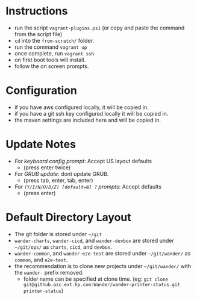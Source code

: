 # Instructions #

- run the script `vagrant-plugins.ps1` (or copy and paste the command from the script file)
- `cd` into the `from-scratch/` folder.
- run the command `vagrant up`
- once complete, run `vagrant ssh`
- on first boot tools will install. 
- follow the on screen prompts.

# Configuration #
- if you have aws configured locally, it will be copied in.
- if you have a git ssh key configured locally it will be copied in.
- the maven settings are included here and will be copied in.

# Update Notes #
- *For keyboard config prompt*: Accept US layout defaults 
  - (press enter twice)
- *For GRUB update*: dont update GRUB.
  - (press tab, enter, tab, enter)
- *For `(Y/I/N/O/D/Z) [default=N] ?` prompts*: Accept defaults
  - (press enter)


# Default Directory Layout #
- The git folder is stored under `~/git`
- `wander-charts`, `wander-cicd`, and `wander-devbox` are stored under `~/git/ops/` as `charts`, `cicd`, and `devbox`.
- `wander-common`, and `wander-e2e-test` are stored under `~/git/wander/` as `common`, and `e2e-test`.
- the recommendation is to clone new projects under `~/git/wander/` with the `wander-` prefix removed.
  - folder name can be specified at clone time. (eg: `git clone git@github.azc.ext.hp.com:Wander/wander-printer-status.git printer-status`)